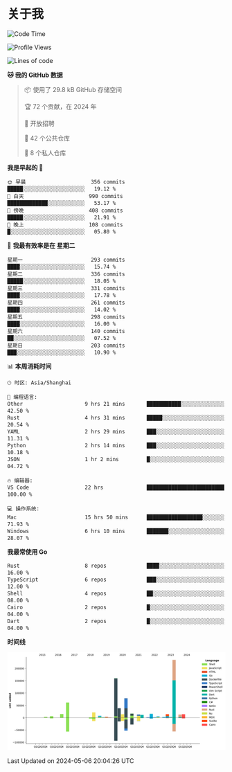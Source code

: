 # 关于我

<!--START_SECTION:waka-->
![Code Time](http://img.shields.io/badge/Code%20Time-2%2C681%20hrs%2019%20mins-blue)

![Profile Views](http://img.shields.io/badge/%E4%B8%AA%E4%BA%BA%E8%B5%84%E6%96%99%E8%A7%82%E7%9C%8B%E6%AC%A1%E6%95%B0-17-blue)

![Lines of code](https://img.shields.io/badge/%E4%BB%8E%E3%80%8CHello%20World%E3%80%8D%E8%B5%B7%E6%88%91%E5%B7%B2%E7%BB%8F%E5%86%99%E4%BA%86-745.3%20thousand%20%E8%A1%8C%E4%BB%A3%E7%A0%81-blue)

**🐱 我的 GitHub 数据** 

> 📦  使用了 29.8 kB GitHub 存储空间 
 > 
> 🏆 72 个贡献，在 2024 年
 > 
> 💼 开放招聘
 > 
> 📜 42 个公共仓库 
 > 
> 🔑 8 个私人仓库 
 > 
**我是早起的 🐤** 

```text
🌞 早晨                     356 commits         █████░░░░░░░░░░░░░░░░░░░░   19.12 % 
🌆 白天                     990 commits         █████████████░░░░░░░░░░░░   53.17 % 
🌃 傍晚                     408 commits         █████░░░░░░░░░░░░░░░░░░░░   21.91 % 
🌙 晚上                     108 commits         █░░░░░░░░░░░░░░░░░░░░░░░░   05.80 % 
```
📅 **我最有效率是在 星期二** 

```text
星期一                      293 commits         ████░░░░░░░░░░░░░░░░░░░░░   15.74 % 
星期二                      336 commits         █████░░░░░░░░░░░░░░░░░░░░   18.05 % 
星期三                      331 commits         ████░░░░░░░░░░░░░░░░░░░░░   17.78 % 
星期四                      261 commits         ████░░░░░░░░░░░░░░░░░░░░░   14.02 % 
星期五                      298 commits         ████░░░░░░░░░░░░░░░░░░░░░   16.00 % 
星期六                      140 commits         ██░░░░░░░░░░░░░░░░░░░░░░░   07.52 % 
星期日                      203 commits         ███░░░░░░░░░░░░░░░░░░░░░░   10.90 % 
```


📊 **本周消耗时间** 

```text
🕑︎ 时区: Asia/Shanghai

💬 编程语言: 
Other                    9 hrs 21 mins       ███████████░░░░░░░░░░░░░░   42.50 % 
Rust                     4 hrs 31 mins       █████░░░░░░░░░░░░░░░░░░░░   20.54 % 
YAML                     2 hrs 29 mins       ███░░░░░░░░░░░░░░░░░░░░░░   11.31 % 
Python                   2 hrs 14 mins       ███░░░░░░░░░░░░░░░░░░░░░░   10.18 % 
JSON                     1 hr 2 mins         █░░░░░░░░░░░░░░░░░░░░░░░░   04.72 % 

🔥 编辑器: 
VS Code                  22 hrs              █████████████████████████   100.00 % 

💻 操作系统: 
Mac                      15 hrs 50 mins      ██████████████████░░░░░░░   71.93 % 
Windows                  6 hrs 10 mins       ███████░░░░░░░░░░░░░░░░░░   28.07 % 
```

**我最常使用 Go** 

```text
Rust                     8 repos             ████░░░░░░░░░░░░░░░░░░░░░   16.00 % 
TypeScript               6 repos             ███░░░░░░░░░░░░░░░░░░░░░░   12.00 % 
Shell                    4 repos             ██░░░░░░░░░░░░░░░░░░░░░░░   08.00 % 
Cairo                    2 repos             █░░░░░░░░░░░░░░░░░░░░░░░░   04.00 % 
Dart                     2 repos             █░░░░░░░░░░░░░░░░░░░░░░░░   04.00 % 
```



**时间线**

![Lines of Code chart](https://raw.githubusercontent.com/catusax/catusax/master/assets/bar_graph.png)


 Last Updated on 2024-05-06 20:04:26 UTC
<!--END_SECTION:waka-->
